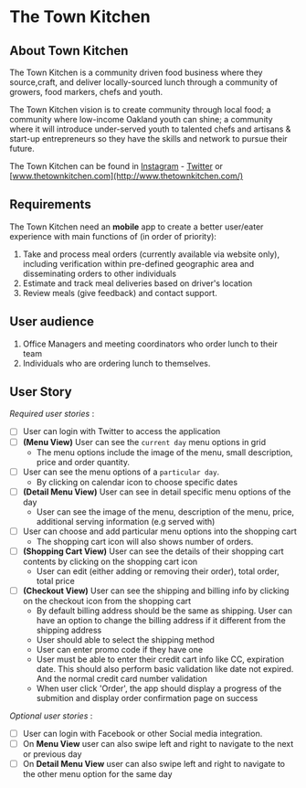 # The Town Kitchen #

## About Town Kitchen ##
The Town Kitchen is a community driven food business where they source,craft, 
and deliver locally-sourced lunch through a community of growers, food markers,
chefs and youth. 

The Town Kitchen vision is to create community through local food; a community
where low-income Oakland youth can shine; a community where it will introduce
under-served youth to talented chefs and artisans & start-up entrepreneurs so 
they have the skills and network to pursue their future. 

The Town Kitchen can be found in [Instagram](http://instagram.com/thetownkitchen) - [Twitter](https://twitter.com/TheTownKitchen)
or [www.thetownkitchen.com](http://www.thetownkitchen.com/)

## Requirements ##
The Town Kitchen need an __mobile__ app to create a better user/eater experience
with main functions of (in order of priority):

1. Take and process meal orders (currently available via website only), including
verification within pre-defined geographic area and disseminating orders to other
individuals
2. Estimate and track meal deliveries based on driver's location
3. Review meals (give feedback) and contact support.

## User audience ##
1. Office Managers and meeting coordinators who order lunch to their team
2. Individuals who are ordering lunch to themselves.

## User Story ##

_Required user stories_ : 

- [ ] User can login with Twitter to access the application
- [ ] __(Menu View)__ User can see the `current day` menu options in grid 
    - The menu options include the image of the menu, small description, 
        price and order quantity.
- [ ] User can see the menu options of a `particular day`.
    - By clicking on calendar icon to choose specific dates 
- [ ] __(Detail Menu View)__ User can see in detail specific menu options of the day
    - User can see the image of the menu, description of the menu, price, 
        additional serving information (e.g served with)
- [ ] User can choose and add particular menu options into the shopping cart
    - The shopping cart icon will also shows number of orders. 
- [ ] __(Shopping Cart View)__ User can see the details of their shopping cart contents by clicking on the
        shopping cart icon
    - User can edit (either adding or removing their order), total order, 
        total price
- [ ] __(Checkout View)__ User can see the shipping and billing info by clicking on the checkout icon from the shopping cart
    - By default billing address should be the same as shipping. User can have an option to change the billing address if it different from the shipping address
    - User should able to select the shipping method
    - User can enter promo code if they have one
    - User must be able to enter their credit cart info like CC, expiration date. This should also perform basic validation like date not expired. And the normal credit card number validation
    - When user click 'Order', the app should display a progress of the submition and display order confirmation page on success


_Optional user stories_ : 

- [ ] User can login with Facebook or other Social media integration.
- [ ] On __Menu View__ user can also swipe left and right to navigate to the next
        or previous day
- [ ] On __Detail Menu View__ user can also swipe left and right to navigate to
        the other menu option for the same day
